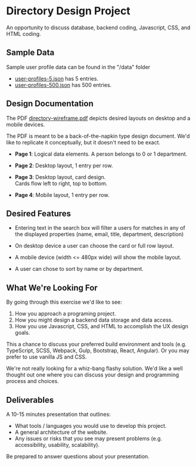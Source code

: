 # Directory Design Project
An opportunity to discuss database, backend coding, Javascript, CSS, and HTML coding.

## Sample Data
Sample user profile data can be found in the "/data" folder

* [user-profiles-5.json](data/user-profiles-5.json) has 5 entries.
* [user-profiles-500.json](data/user-profiles-500.json)  has 500 entries.

## Design Documentation
The PDF [directory-wireframe.pdf](design%20documents/directory-wireframe.pdf) depicts desired layouts on desktop and a mobile devices.

The PDF is meant to be a back-of-the-napkin type design document.  We'd like to replicate it conceptually, but it doesn't need to be exact. 

* **Page 1**:
Logical data elements.  A person belongs to 0 or 1 department.

* **Page 2**: Desktop layout, 1 entry per row.

* **Page 3**: Desktop layout, card design.  
Cards flow left to right, top to bottom.

* **Page 4**: Mobile layout, 1 entry per row.

## Desired Features

* Entering text in the search box will filter a users for matches in any of the displayed properties (name, email, title, department, description)

* On desktop device a user can choose the card or full row layout.

* A mobile device (width <= 480px wide) will show the mobile layout.

* A user can chose to sort by name or by department.

## What We're Looking For

By going through this exercise we'd like to see:

1. How you approach a programing project.
1. How you might design a backend data storage and data access.
1. How you use Javascript, CSS, and HTML to accomplish the UX design goals.

This a chance to discuss your preferred build environment and tools (e.g. TypeScript, SCSS, Webpack, Gulp, Bootstrap, React, Angular).  Or you may prefer to use vanilla JS and CSS.

We're not really looking for a whiz-bang flashy solution.  We'd like a well thought out one where you can discuss your design and programming process and choices.

## Deliverables

A 10-15 minutes presentation that outlines:

* What tools / languages you would use to develop this project. 
* A general architecture of the website. 
* Any issues or risks that you see may present problems (e.g. accessibility, usability, scalability).

Be prepared to answer questions about your presentation. 


